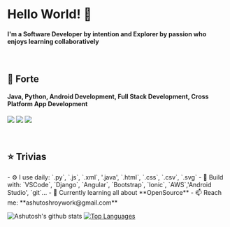 

<!--
**ashutosh-roy/ashutosh-roy** is a ✨ _special_ ✨ repository because its `README.md` (this file) appears on your GitHub profile.

Here are some ideas to get you started:

- 🔭 I’m currently working on ...
- 🌱 I’m currently learning ...
- 👯 I’m looking to collaborate on ...
- 🤔 I’m looking for help with ...
- 💬 Ask me about ...
- 📫 How to reach me: ...
- 😄 Pronouns: ...
- ⚡ Fun fact: ...
- 👨🏽‍💻 Currently developing... [PyDeMan](https://github.com)
[![Top Languages](https://github-readme-stats.vercel.app/api/top-langs/?username=ashutosh-roy&theme=light)](https://github.com/anuraghazra/github-readme-stats)

-->

<h1> Hello World! 👋</h1>
<h4> I'm a Software Developer by intention and Explorer by passion who enjoys learning collaboratively</h4>
<br>

<h2>🤹 Forte </h2>
<h4> Java, Python, Android Development, Full Stack Development, Cross Platform App Development </h4>

[<img src="https://img.shields.io/badge/github-%2312100E.svg?&style=for-the-badge&logo=github&logoColor=white" />](https://github.com/ashutosh-roy/) [<img src="https://img.shields.io/badge/linkedin-%230077B5.svg?&style=for-the-badge&logo=linkedin&logoColor=white" />](https://www.linkedin.com/in/ashutosh-roy-2001/) [<img src = "https://img.shields.io/badge/instagram-%23E4405F.svg?&style=for-the-badge&logo=instagram&logoColor=white">](https://www.instagram.com/ashutoshroy/)

 <br>
<h2>⭐ Trivias </h2>
- ⚙️ I use daily: `.py`, `.js`, `.xml`, '.java', `.html`, `.css`, `.csv`, `.svg`
- 🧰 Build with: `VSCode`, `Django`, `Angular`, `Bootstrap`, `Ionic`, `AWS`,'Android Studio', `git`...
- 🌱 Currently learning all about **OpenSource**
- 📫 Reach me: **ashutoshroywork@gmail.com**


![Ashutosh's github stats](https://github-readme-stats.vercel.app/api?username=ashutosh-roy&count_private=true&&hide=stars,prs)
[![Top Languages](https://github-readme-stats.vercel.app/api/top-langs/?username=ashutosh-roy&layout=compact&line_height=20&width=1000)](https://github.com/anuraghazra/github-readme-stats)


